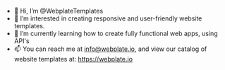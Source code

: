 - 👋 Hi, I’m @WebplateTemplates
- 👀 I’m interested in creating responsive and user-friendly website templates.
- 🌱 I’m currently learning how to create fully functional web apps, using API's
- 📫 You can reach me at info@webplate.io, and view our catalog of website templates at: https://webplate.io



